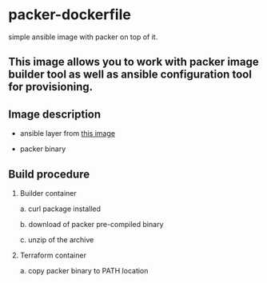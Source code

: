 # packer-dockerfile

simple ansible image with packer on top of it.

## This image allows you to work with packer image builder tool as well as ansible configuration tool for provisioning.

## Image description

- ansible layer from [this image](https://github.com/RaphaeldeGail/ansible-dockerfile)

- packer binary

## Build procedure

1. Builder container

   a. curl package installed

   b. download of packer pre-compiled binary

   c. unzip of the archive

1. Terraform container

   a. copy packer binary to PATH location
